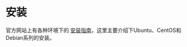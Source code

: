 # 安装
官方网站上有各种环境下的 [安装指南](https://docs.docker.com/installation/#installation)，这里主要介绍下Ubuntu、CentOS和Debian系列的安装。

